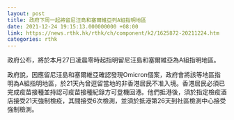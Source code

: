 ```yaml
---
layout: post
title: 政府下周一起將留尼汪島和塞爾維亞列A組指明地區
date: 2021-12-24 19:15:13.000000000 +08:00
link: https://news.rthk.hk/rthk/ch/component/k2/1625872-20211224.htm
categories: rthk
---
```


政府公布，將於本月27日凌晨零時起指明留尼汪島和塞爾維亞為A組指明地區。

政府說，因應留尼汪島和塞爾維亞確認發現Omicron個案，政府會將該等地區指明為A組指明地區，於21天內曾逗留當地的非香港居民不准入境。香港居民必須已完成疫苗接種並持認可疫苗接種紀錄方可登機回港。他們抵港後，須於指定檢疫酒店接受21天強制檢疫，其間接受6次檢測，並須於抵港第26天到社區檢測中心接受強制檢測。
　　
